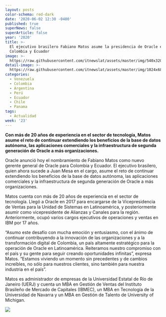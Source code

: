 ```yaml
---
layout: posts
color-schema: red-dark
date: '2020-06-02 12:30 -0400'
published: true
superNews: false
superArticle: false
year: '2020'
title: >-
  El ejecutivo brasilero Fabiano Matos asume la presidencia de Oracle en
  Colombia y Ecuador
image: >-
  https://raw.githubusercontent.com/itnewslat/assets/master/img/540x320/Fabiano-Matos-p.jpg
detail-image: >-
  https://raw.githubusercontent.com/itnewslat/assets/master/img/1024x680/Fabiano-Matos-g.jpg
categories:
  - Venezuela
  - Colombia
  - Argentina
  - Perú
  - Ecuador
  - Chile
  - Panama
tags:
  - Actualidad
week: '23'
---
```

**Con más de 20 años de experiencia en el sector de tecnología, Matos asume el reto de continuar extendiendo los beneficios de la base de datos autónoma, las aplicaciones comerciales y la infraestructura de segunda generación de Oracle a más organizaciones.**

Oracle anunció hoy el nombramiento de Fabiano Matos como nuevo gerente general de Oracle para Colombia y Ecuador. El ejecutivo brasilero, quien ahora sucede a Juan Mesa en el cargo, asume el reto de continuar extendiendo los beneficios de la base de datos autónoma, las aplicaciones comerciales y la infraestructura de segunda generación de Oracle a más organizaciones. 

Matos cuenta con más de 20 años de experiencia en el sector de tecnología. Llegó a Oracle en 2017 para encargarse de la Vicepresidencia de Ventas para la Unidad de Sistemas en Latinoamérica, y posteriormente asumir como vicepresidente de Alianzas y Canales para la región. Anteriormente, ocupó varios cargos ejecutivos de operaciones y ventas en IBM por 17 años.

“Asumo este desafío con mucha emoción y entusiasmo, con el ánimo de continuar contribuyendo a la innovación de las organizaciones y a la transformación digital de Colombia, un país altamente estratégico para la operación de Oracle en Latinoamérica. Reiteramos nuestro compromiso con el país y su gente para seguir creando oportunidades infinitas”, expresa Matos. “Estamos viviendo un momento sin precedentes y de cambios increíbles, no sólo para nuestros clientes, sino también para nuestra industria en el país”. 

Matos es administrador de empresas de la Universidad Estatal de Río de Janeiro (UERJ) y cuenta un MBA en Gestión de Ventas del Instituto Brasileño de Mercado de Capitales (IBMEC), un MBA en Tecnología de la Universidad de Navarra y un MBA en Gestión de Talento de University of Michigan. 

<img src="https://tracker.metricool.com/c3po.jpg?hash=56f88a41e39ab42c063cc51676587a04"/>